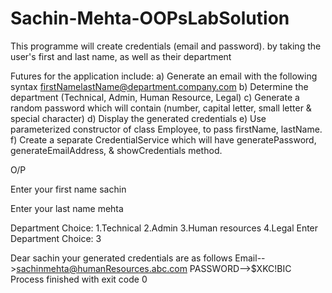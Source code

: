 # Sachin-Mehta-OOPsLabSolution

This programme will create credentials (email and password).
by taking the user's first and last name, as well as their department

Futures for the application include:
a) Generate an email with the following syntax
firstNamelastName@department.company.com
b) Determine the department (Technical, Admin, Human Resource, Legal)
c) Generate a random password which will contain (number, capital letter, small letter &
special character)
d) Display the generated credentials
e) Use parameterized constructor of class Employee, to pass firstName, lastName.
f) Create a separate CredentialService which will have generatePassword,
generateEmailAddress, & showCredentials method.

O/P

Enter your first name
sachin

Enter your last name
mehta

Department Choice:
 1.Technical
 2.Admin
 3.Human resources
 4.Legal
Enter Department Choice:
3

Dear sachin your generated credentials are as follows
Email-->sachinmehta@humanResources.abc.com
PASSWORD-->$XKC!BIC
Process finished with exit code 0
